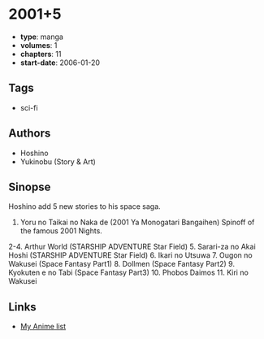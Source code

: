 # 2001+5

-   **type**: manga
-   **volumes**: 1
-   **chapters**: 11
-   **start-date**: 2006-01-20

## Tags

-   sci-fi

## Authors

-   Hoshino
-   Yukinobu (Story & Art)

## Sinopse

Hoshino add 5 new stories to his space saga.

1. Yoru no Taikai no Naka de (2001 Ya Monogatari Bangaihen)
   Spinoff of the famous 2001 Nights.

2-4. Arthur World (STARSHIP ADVENTURE Star Field) 5. Sarari-za no Akai Hoshi (STARSHIP ADVENTURE Star Field) 6. Ikari no Utsuwa 7. Ougon no Wakusei (Space Fantasy Part1) 8. Dollmen (Space Fantasy Part2) 9. Kyokuten e no Tabi (Space Fantasy Part3) 10. Phobos Daimos 11. Kiri no Wakusei

## Links

-   [My Anime list](https://myanimelist.net/manga/13602/2001_5)
